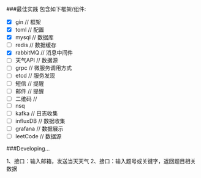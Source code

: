 ###最佳实践
包含如下框架/组件:
* [x] gin // 框架
* [x] toml // 配置
* [x] mysql // 数据库
* [ ] redis // 数据缓存
* [x] rabbitMQ // 消息中间件
* [ ] 天气API // 数据源
* [ ] grpc // 微服务调用方式
* [ ] etcd // 服务发现
* [ ] 短信 // 提醒
* [ ] 邮件 // 提醒
* [ ] 二维码 // 
* [ ] nsq
* [ ] kafka // 日志收集
* [ ] influxDB // 数据收集
* [ ] grafana // 数据展示
* [ ] leetCode // 数据源

###Developing...

1、接口：输入邮箱，发送当天天气
2、接口：输入题号或关键字，返回题目相关数据
